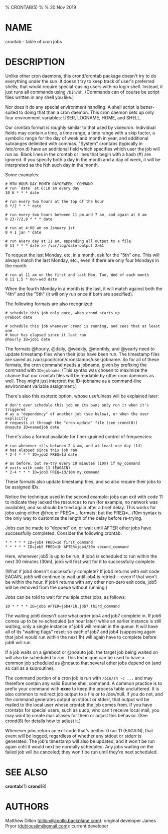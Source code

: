 % CRONTAB(5)
%
% 20 Nov 2019

NAME
====
crontab - table of cron jobs

DESCRIPTION
===========

Unlike other cron daemons, this crond/crontab package doesn't try to do
everything under the sun. It doesn't try to keep track of user's preferred
shells; that would require special-casing users with no login shell. Instead,
it just runs all commands using `/bin/sh`. (Commands can of course be script
files written in any shell you like.)

Nor does it do any special environment handling. A shell script is
better-suited to doing that than a cron daemon. This cron daemon sets up only
four environment variables: USER, LOGNAME, HOME, and SHELL.


Our crontab format is roughly similar to that used by vixiecron. Individual
fields may contain a time, a time range, a time range with a skip factor, a
symbolic range for the day of week and month in year, and additional subranges
delimited with commas. "System" crontabs (typically in /etc/cron.d) have an
additional field which specifies which user the job will run as. Blank lines
in the crontab or lines that begin with a hash (#) are ignored. If you
specify both a day in the month and a day of week, it will be
interpreted as the Nth such day in the month.

Some examples:

	# MIN HOUR DAY MONTH DAYOFWEEK	COMMAND
	# run `date` at 6:10 am every day
	10 6 * * * date

	# run every two hours at the top of the hour
	0 */2 * * * date

	# run every two hours between 11 pm and 7 am, and again at 8 am
	0 23-7/2,8 * * * date

	# run at 4:00 am on January 1st
	0 4 1 jan * date

	# run every day at 11 am, appending all output to a file
	0 11 * * * date >> /var/log/date-output 2>&1

To request the last Monday, etc. in a month, ask for the "5th" one. This will always match the last Monday, etc., even if there are only four Mondays in the month:

	# run at 11 am on the first and last Mon, Tue, Wed of each month
	0 11 1,5 * mon-wed date

When the fourth Monday in a month is the last, it will match against both the "4th" and the "5th" (it will only run once if both are specified).

The following formats are also recognized:

	# schedule this job only once, when crond starts up
	@reboot date

	# schedule this job whenever crond is running, and sees that at least one
	# hour has elapsed since it last ran
	@hourly ID=job1 date

The formats @hourly, @daily, @weekly, @monthly, and @yearly need to update
timestamp files when their jobs have been run. The timestamp files are saved as
/var/spool/cron/cronstamps/user.jobname. So for all of these formats, the cron
command needs a jobname, given by prefixing the command with `ID=jobname`.
(This syntax was chosen to maximize the chance that our crontab files will be
readable by other cron daemons as well. They might just interpret the
ID=jobname as a command-line environment variable assignment.)

There's also this esoteric option, whose usefulness will be explained later:

	# don't ever schedule this job on its own; only run it when it's triggered
	# as a "dependency" of another job (see below), or when the user explicitly
	# requests it through the "cron.update" file (see crond(8))
	@noauto ID=namedjob date

There's also a format available for finer-grained control of frequencies:

	# run whenever it's between 2-4 am, and at least one day (1d)
	# has elapsed since this job ran
	* 2-4 * * * ID=job2 FREQ=1d date

	# as before, but re-try every 10 minutes (10m) if my_command
	# exits with code 11 (EAGAIN)
	* 2-4 * * * ID=job3 FREQ=1d/10m my_command

These formats also update timestamp files, and so also require their jobs to be assigned
IDs.

Notice the technique used in the second example: jobs can exit with code 11 to
indicate they lacked the resources to run (for example, no network was
available), and so should be tried again after a brief delay. This works for
jobs using either @freq or FREQ=... formats; but the FREQ=.../10m syntax is the
only way to customize the length of the delay before re-trying.

Jobs can be made to "depend" on, or wait until AFTER other jobs have
successfully completed. Consider the following crontab:

	* * * * * ID=job4 FREQ=1d first_command
	* * * * * ID=job5 FREQ=1h AFTER=job4/30m second_command

Here, whenever job5 is up to be run, if job4 is scheduled to run within the
next 30 minutes (30m), job5 will first wait for it to successfully complete.

(What if job4 doesn't successfully complete? If job4 returns with exit code
EAGAIN, job5 will continue to wait until job4 is retried---even if that won't
be within the hour. If job4 returns with any other non-zero exit code, job5
will be removed from the queue without running.)

Jobs can be told to wait for multiple other jobs, as follows:

	10 * * * * ID=job6 AFTER=job4/1h,job7 third_command

The waiting job6 doesn't care what order job4 and job7 complete in. If job6 comes
up to be re-scheduled (an hour later) while an earlier instance is still waiting, only a
single instance of job6 will remain in the queue. It will have all of its
"waiting flags" reset: so each of job7 and job4 (supposing again that job4 would run within the
next 1h) will again have to complete before job6 will run.

If a job waits on a @reboot or @noauto job, the target job being waited on will
also be scheduled to run. This technique can be used to have a common job scheduled as @noauto
that several other jobs depend on (and so call as a subroutine).

The command portion of a cron job is run with `/bin/sh -c ...` and may
therefore contain any valid Bourne shell command. A common practice is to
prefix your command with **exec** to keep the process table uncluttered. It is
also common to redirect job output to a file or to /dev/null. If you do not,
and the command generates output on stdout or stderr, that output will be
mailed to the local user whose crontab the job comes from. If you have crontabs
for special users, such as uucp, who can't receive local mail, you may want to
create mail aliases for them or adjust this behavior. (See crond(8) for details
how to adjust it.)

Whenever jobs return an exit code that's neither 0 nor 11 (EAGAIN), that event
will be logged, regardless of whether any stdout or stderr is generated. The job's
timestamp will also be updated, and it won't be run again until it would next
be normally scheduled. Any jobs waiting on the failed job will be canceled; they
won't be run until they're next scheduled.

SEE ALSO
========
**crontab**(1)
**crond**(8)

AUTHORS
=======
Matthew Dillon (dillon@apollo.backplane.com): original developer
James Pryor (dubiousjim@gmail.com): current developer
